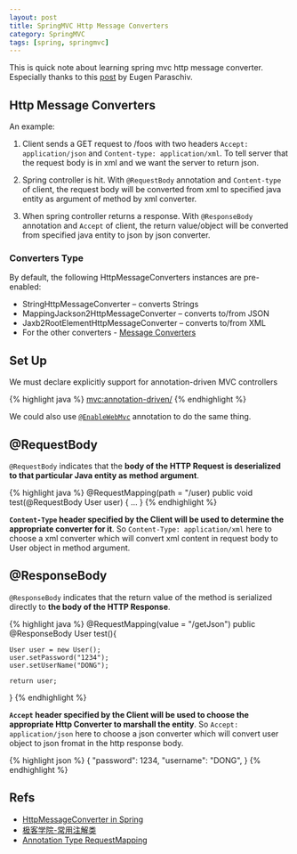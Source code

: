 ```yaml
---
layout: post
title: SpringMVC Http Message Converters
category: SpringMVC
tags: [spring, springmvc]
---
```


This is quick note about learning spring mvc http message converter. Especially thanks to this [post](http://www.baeldung.com/spring-httpmessageconverter-rest) by Eugen Paraschiv.

## Http Message Converters

An example:

1. Client sends a GET request to /foos with two headers `Accept: application/json` and `Content-type: application/xml`. To tell server that the request body is in xml and we want the server to return json.

2. Spring controller is hit. With `@RequestBody` annotation and `Content-type` of client, the request body will be converted from xml to specified java entity as argument of method by xml converter.

3. When spring controller returns a response. With `@ResponseBody` annotation and `Accept` of client, the return value/object will be converted from specified java entity to json by json converter.

### Converters Type

By default, the following HttpMessageConverters instances are pre-enabled:

* StringHttpMessageConverter – converts Strings
* MappingJackson2HttpMessageConverter – converts to/from JSON
* Jaxb2RootElementHttpMessageConverter – converts to/from XML
* For the other converters - [Message Converters](http://docs.spring.io/spring/docs/current/spring-framework-reference/html/remoting.html#rest-message-conversion)

## Set Up

We must declare explicitly support for annotation-driven MVC controllers

{% highlight java %}
<mvc:annotation-driven/>
{% endhighlight %}

We could also use [`@EnableWebMvc`](http://docs.spring.io/spring/docs/current/javadoc-api/org/springframework/web/servlet/config/annotation/EnableWebMvc.html) annotation to do the same thing.

## @RequestBody

`@RequestBody` indicates that the **body of the HTTP Request is deserialized to that particular Java entity as method argument**. 

{% highlight java %}
@RequestMapping(path = "/user)
public void test(@RequestBody User user) {
    ...
}
{% endhighlight %}

**`Content-Type` header specified by the Client will be used to determine the appropriate converter for it**. So `Content-Type: application/xml` here to choose a xml converter which will convert xml content in request body to User object in method argument.

## @ResponseBody

`@ResponseBody` indicates that the return value of the method is serialized directly to **the body of the HTTP Response**. 

{% highlight java %}
@RequestMapping(value = "/getJson")
public @ResponseBody User test(){

	User user = new User();
	user.setPassword("1234");
	user.setUserName("DONG");

	return user;
}
{% endhighlight %}

**`Accept` header specified by the Client will be used to choose the appropriate Http Converter to marshall the entity**. So `Accept: application/json` here to choose a json converter which will convert user object to json fromat  in the http response body.

{% highlight json %}
{
    "password": 1234,
    "username": "DONG",
}
{% endhighlight %}

## Refs

* [HttpMessageConverter in Spring](http://www.baeldung.com/spring-httpmessageconverter-rest)
* [极客学院-常用注解类](http://jiuye.jikexueyuan.com/play?id=2239&class_id=36)
* [Annotation Type RequestMapping](https://docs.spring.io/spring/docs/current/javadoc-api/org/springframework/web/bind/annotation/RequestMapping.html)